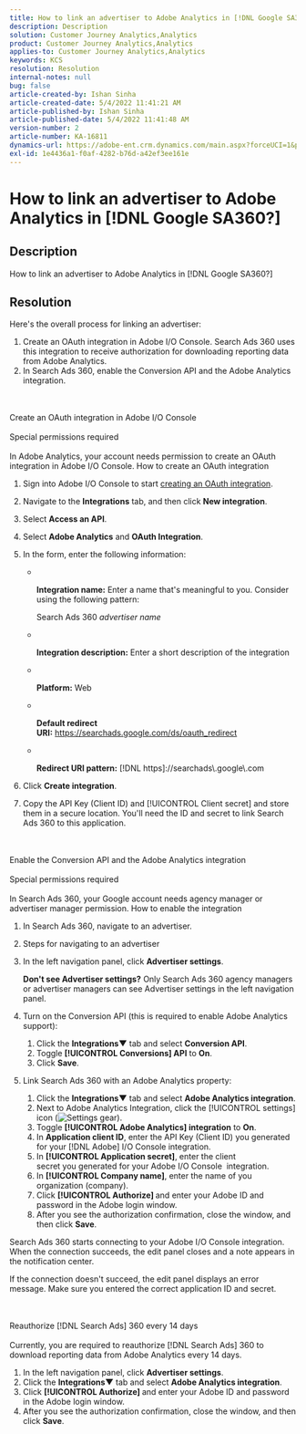 ```yaml
---
title: How to link an advertiser to Adobe Analytics in [!DNL Google SA360?]
description: Description
solution: Customer Journey Analytics,Analytics
product: Customer Journey Analytics,Analytics
applies-to: Customer Journey Analytics,Analytics
keywords: KCS
resolution: Resolution
internal-notes: null
bug: false
article-created-by: Ishan Sinha
article-created-date: 5/4/2022 11:41:21 AM
article-published-by: Ishan Sinha
article-published-date: 5/4/2022 11:41:48 AM
version-number: 2
article-number: KA-16811
dynamics-url: https://adobe-ent.crm.dynamics.com/main.aspx?forceUCI=1&pagetype=entityrecord&etn=knowledgearticle&id=2e22a71b-9fcb-ec11-a7b5-6045bd00db25
exl-id: 1e4436a1-f0af-4282-b76d-a42ef3ee161e
---
```

# How to link an advertiser to Adobe Analytics in [!DNL Google SA360?]

## Description


How to link an advertiser to Adobe Analytics in [!DNL Google SA360?]


## Resolution


Here's the overall process for linking an advertiser:

1. Create an OAuth integration in Adobe I/O Console. Search Ads 360 uses this integration to receive authorization for downloading reporting data from Adobe Analytics.
2. In Search Ads 360, enable the Conversion API and the Adobe Analytics integration.

<br><br>Create an OAuth integration in Adobe I/O Console<br><br>Special permissions required<br><br>
In Adobe Analytics, your account needs permission to create an OAuth integration in Adobe I/O Console.
How to create an OAuth integration
1. Sign into Adobe I/O Console to start [creating an OAuth integration](https://www.adobe.io/authentication/auth-methods.html#!AdobeDocs/adobeio-auth/master/AuthenticationOverview/OAuthIntegration.md).
2. Navigate to the <b>Integrations</b> tab, and then click <b>New integration</b>.
3. Select <b>Access an API</b>.
4. Select <b>Adobe Analytics</b> and <b>OAuth Integration</b>.
5. In the form, enter the following information:

   - &#x200B;





      <b>Integration name:</b> Enter a name that's meaningful to you. Consider using the following pattern:



      Search Ads 360 *advertiser name*
   - &#x200B;


      <b>Integration description:</b> Enter a short description of the integration
   - &#x200B;


      <b>Platform:</b> Web
   - &#x200B;


      <b>Default redirect URI:</b> https://searchads.google.com/ds/oauth_redirect
   - &#x200B;


      <b>Redirect URI pattern:</b> [!DNL https]://searchads\\.google\\.com
6. Click <b>Create integration</b>.
7. Copy the API Key (Client ID) and [!UICONTROL Client secret] and store them in a secure location. You'll need the ID and secret to link Search Ads 360 to this application.

<br><br>Enable the Conversion API and the Adobe Analytics integration<br><br>Special permissions required<br><br>
In Search Ads 360, your Google account needs agency manager or advertiser manager permission.
How to enable the integration
1. In Search Ads 360, navigate to an advertiser.
2. Steps for navigating to an advertiser
3. In the left navigation panel, click <b>Advertiser settings</b>.



   <b>Don't see Advertiser settings?</b> Only Search Ads 360 agency managers or advertiser managers can see Advertiser settings in the left navigation panel.
4. Turn on the Conversion API (this is required to enable Adobe Analytics support):

   1. Click the <b>Integrations▼</b> tab and select <b>Conversion API</b>.
   2. Toggle <b>[!UICONTROL Conversions] API</b> to <b>On</b>.
   3. Click <b>Save</b>.
5. Link Search Ads 360 with an Adobe Analytics property:

   1. Click the <b>Integrations▼</b> tab and select <b>Adobe Analytics integration</b>.
   2. Next to Adobe Analytics Integration, click the [!UICONTROL settings] icon (![Settings gear](https://lh3.googleusercontent.com/epGzW5mbor9RE_qz89J5G7pIHHCI0kfzQSMglH7hxWZlWkyoRtS1urgdIttMd71uOtk=w18 "Settings gear")).
   3. Toggle <b>[!UICONTROL Adobe Analytics] integration</b> to <b>On</b>.
   4. In <b>Application client ID</b>, enter the API Key (Client ID) you generated for your [!DNL Adobe] I/O Console integration.
   5. In <b>[!UICONTROL Application secret]</b>, enter the client secret you generated for your Adobe I/O Console  integration.
   6. In <b>[!UICONTROL Company name]</b>, enter the name of you organization (company).
   7. Click <b>[!UICONTROL Authorize] </b>and enter your Adobe ID and password in the Adobe login window.
   8. After you see the authorization confirmation, close the window, and then click <b>Save</b>.


Search Ads 360 starts connecting to your Adobe I/O Console integration. When the connection succeeds, the edit panel closes and a note appears in the notification center.

If the connection doesn't succeed, the edit panel displays an error message. Make sure you entered the correct application ID and secret.


<br><br>Reauthorize [!DNL Search Ads] 360 every 14 days<br><br>
Currently, you are required to reauthorize [!DNL Search Ads] 360 to download reporting data from Adobe Analytics every 14 days.

1. In the left navigation panel, click <b>Advertiser settings</b>.
2. Click the <b>Integrations▼</b> tab and select <b>Adobe Analytics integration</b>.
3. Click <b>[!UICONTROL Authorize] </b>and enter your Adobe ID and password in the Adobe login window.
4. After you see the authorization confirmation, close the window, and then click <b>Save</b>.

